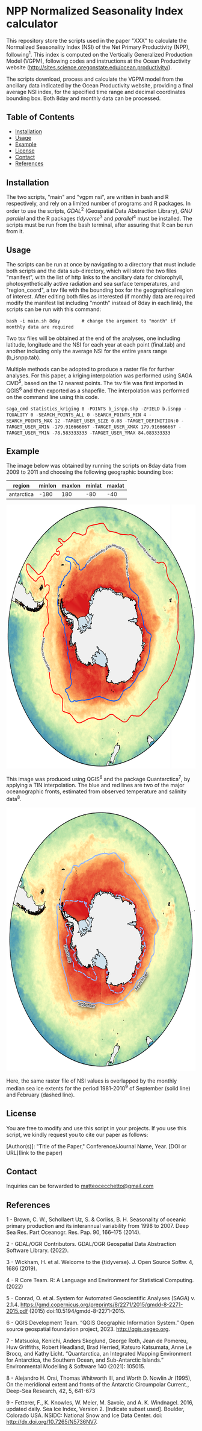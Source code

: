 # NPP Normalized Seasonality Index calculator

This repository store the scripts used in the paper "XXX" to calculate the Normalized Seasonality Index (NSI) of the Net Primary Productivity (NPP), following<sup>1</sup>. This index is computed on the Vertically Generalized Production Model (VGPM), following codes and instructions at the Ocean Productivity website (http://sites.science.oregonstate.edu/ocean.productivity/).

The scripts download, process and calculate the VGPM model from the ancillary data indicated by the Ocean Productivity website, providing a final average NSI index, for the specified time range and decimal coordinates bounding box. Both 8day and monthly data can be processed.

## Table of Contents

- [Installation](#installation)
- [Usage](#usage)
- [Example](#example)
- [License](#license)
- [Contact](#Contact)
- [References](#References)

## Installation

The two scripts, "main" and "vgpm nsi", are written in bash and R respectively, and rely on a limited number of programs and R packages. In order to use the scripts, _GDAL_<sup>2</sup> (Geospatial Data Abstraction Library), _GNU parallel_ and the R packages _tidyverse_<sup>3</sup> and _parallel_<sup>4</sup> must be installed. The scripts must be run from the bash terminal, after assuring that R can be run from it.

## Usage

The scripts can be run at once by navigating to a directory that must include both scripts and the data sub-directory, which will store the two files "manifest", with the list of http links to the ancillary data for chlorophyll, photosynthetically active radiation and sea surface temperatures, and "region_coord", a tsv file with the bounding box for the geographical region of interest. After editing both files as interested (if monthly data are required modify the manifest list including "month" instead of 8day in each link), the scripts can be run with this command:

	bash -i main.sh 8day		# change the argument to "month" if monthly data are required

Two tsv files will be obtained at the end of the analyses, one including latitude, longitude and the NSI for each year at each point (final.tab) and another including only the average NSI for the entire years range (b_isnpp.tab).

Multiple methods can be adopted to produce a raster file for further analyses. For this paper, a kriging interpolation was performed using SAGA CMD<sup>5</sup>, based on the 12 nearest points. The tsv file was first imported in QGIS<sup>6</sup> and then exported as a shapefile. The interpolation was performed on the command line using this code.

	saga_cmd statistics_kriging 0 -POINTS b_isnpp.shp -ZFIELD b.isnpp -TQUALITY 0 -SEARCH_POINTS_ALL 0 -SEARCH_POINTS_MIN 4 -SEARCH_POINTS_MAX 12 -TARGET_USER_SIZE 0.08 -TARGET_DEFINITION:0 -TARGET_USER_XMIN -179.916666667 -TARGET_USER_XMAX 179.916666667 -TARGET_USER_YMIN -78.583333333 -TARGET_USER_YMAX 84.083333333

## Example

The image below was obtained by running the scripts on 8day data from 2009 to 2011 and choosing the following geographic bounding box:

| region | minlon | maxlon | minlat | maxlat |
| -------- | -------- | -------- | -------- | -------- |
| antarctica | -180 | 180 | -80 | -40 |


<p align="center">
<img src="figures/map.png" style="width: 700px; height:700px">
<p>

This image was produced using QGIS<sup>6</sup> and the package Quantarctica<sup>7</sup>, by applying a TIN interpolation. The blue and red lines are two of the major oceanographic fronts, estimated from observed temperature and salinity data<sup>8</sup>.

<p align="center">
<img src="figures/map2.png" style="width: 700px; height:700px">
<p>

Here, the same raster file of NSI values is overlapped by the monthly median sea ice extents for the period 1981-2010<sup>9</sup> of September (solid line) and February (dashed line).

## License

You are free to modify and use this script in your projects. If you use this script, we kindly request you to cite our paper as follows:

[Author(s)]: "Title of the Paper," Conference/Journal Name, Year. [DOI or URL](link to the paper)

## Contact

Inquiries can be forwarded to matteocecchetto@gmail.com

## References

1 - Brown, C. W., Schollaert Uz, S. & Corliss, B. H. Seasonality of oceanic primary production 		and its interannual variability from 1998 to 2007. Deep Sea Res. Part Oceanogr. Res. Pap. 90, 166–175 (2014).

2 - GDAL/OGR Contributors. GDAL/OGR Geospatial Data Abstraction Software Library. (2022).

3 - Wickham, H. et al. Welcome to the {tidyverse}. J. Open Source Softw. 4, 1686 (2019).

4 - R Core Team. R: A Language and Environment for Statistical Computing. (2022)

5 - Conrad, O. et al. System for Automated Geoscientific Analyses (SAGA) v. 2.1.4. https://gmd.copernicus.org/preprints/8/2271/2015/gmdd-8-2271-2015.pdf (2015) doi:10.5194/gmdd-8-2271-2015.

6 - QGIS Development Team. “QGIS Geographic Information System.” Open source geospatial foundation project, 2023. http://qgis.osgeo.org.

7 - Matsuoka, Kenichi, Anders Skoglund, George Roth, Jean de Pomereu, Huw Griffiths, Robert Headland, Brad Herried, Katsuro Katsumata, Anne Le Brocq, and Kathy Licht. “Quantarctica, an Integrated Mapping Environment for Antarctica, the Southern Ocean, and Sub-Antarctic Islands.” Environmental Modelling & Software 140 (2021): 105015.

8 - Alejandro H. Orsi, Thomas Whitworth III, and Worth D. Nowlin Jr (1995), On the meridional extent and fronts of the Antarctic Circumpolar Current., Deep-Sea Research, 42, 5, 641-673 

9 - Fetterer, F., K. Knowles, W. Meier, M. Savoie, and A. K. Windnagel. 2016, updated daily. Sea Ice Index, Version 2. [Indicate subset used]. Boulder, Colorado USA. NSIDC: National Snow and Ice Data Center. doi: http://dx.doi.org/10.7265/N5736NV7.
